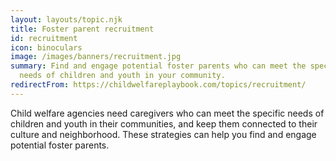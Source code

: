 ```yaml
---
layout: layouts/topic.njk
title: Foster parent recruitment
id: recruitment
icon: binoculars
image: /images/banners/recruitment.jpg
summary: Find and engage potential foster parents who can meet the specific
  needs of children and youth in your community.
redirectFrom: https://childwelfareplaybook.com/topics/recruitment/
---
```


Child welfare agencies need caregivers who can meet the specific needs of children and youth in their communities, and keep them connected to their culture and neighborhood. These strategies can help you find and engage potential foster parents.
